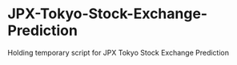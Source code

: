 # JPX-Tokyo-Stock-Exchange-Prediction
Holding temporary script for JPX Tokyo Stock Exchange Prediction
